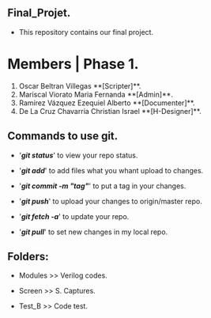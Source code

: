 ## Final_Projet.

* This repository contains our final project.

# Members | Phase 1.
 
<ol>
<li>Oscar Beltran Villegas **[Scripter]**.</li>
<li>Mariscal Viorato Maria Fernanda **[Admin]**.</li>
<li>Ramírez Vázquez Ezequiel Alberto **[Documenter]**.</li>
<li> De La Cruz Chavarria Christian Israel **[H-Designer]**.</li>
</ol>

## Commands to use git.

* '***git status***' to view your repo status.
* '***git add***' to add files what you whant upload to changes.
* '***git commit -m "tag"***' to put a tag in your changes.
* '***git push***' to upload your changes to origin/master repo.


* '***git fetch -a***' to update your repo.
* '***git pull***' to set new changes in my local repo. 

## Folders:

* Modules >> Verilog codes.

* Screen >> S. Captures.

* Test_B >> Code test.